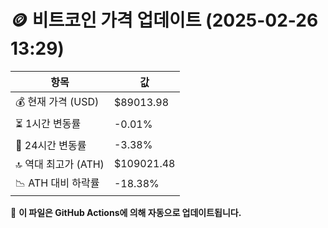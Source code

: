 # 🪙 비트코인 가격 업데이트 (2025-02-26 13:29)

| 항목                | 값 |
|--------------------|----------------|
| 💰 현재 가격 (USD) | $89013.98 |
| ⏳ 1시간 변동률    | -0.01% |
| 📆 24시간 변동률   | -3.38% |
| 🔝 역대 최고가 (ATH) | $109021.48 |
| 📉 ATH 대비 하락률 | -18.38% |

🔄 **이 파일은 GitHub Actions에 의해 자동으로 업데이트됩니다.**
